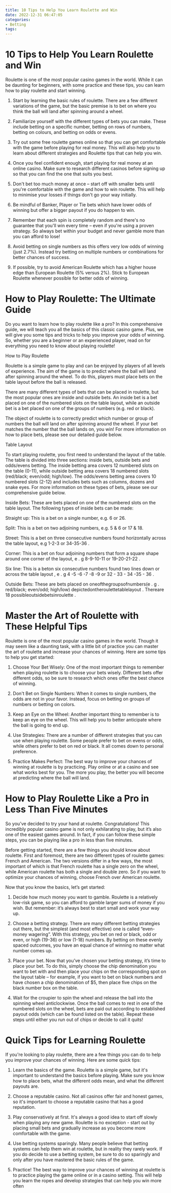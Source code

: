 ```yaml
---
title: 10 Tips to Help You Learn Roulette and Win
date: 2022-12-31 06:47:05
categories:
- Betting
tags:
---
```



#  10 Tips to Help You Learn Roulette and Win

Roulette is one of the most popular casino games in the world. While it can be daunting for beginners, with some practice and these tips, you can learn how to play roulette and start winning.

1. Start by learning the basic rules of roulette. There are a few different variations of the game, but the basic premise is to bet on where you think the ball will land after spinning around a wheel.

2. Familiarize yourself with the different types of bets you can make. These include betting on a specific number, betting on rows of numbers, betting on colours, and betting on odds or evens.

3. Try out some free roulette games online so that you can get comfortable with the game before playing for real money. This will also help you to learn about different strategies and Roulette tips that can help you win.

4. Once you feel confident enough, start playing for real money at an online casino. Make sure to research different casinos before signing up so that you can find the one that suits you best.

5. Don't bet too much money at once – start off with smaller bets until you're comfortable with the game and how to win roulette. This will help to minimise your losses if things don't go your way initially.

6. Be mindful of Banker, Player or Tie bets which have lower odds of winning but offer a bigger payout if you do happen to win.

7. Remember that each spin is completely random and there's no guarantee that you'll win every time – even if you're using a proven strategy. So always bet within your budget and never gamble more than you can afford to lose!

8. Avoid betting on single numbers as this offers very low odds of winning (just 2.7%). Instead try betting on multiple numbers or combinations for better chances of success.

9. If possible, try to avoid American Roulette which has a higher house edge than European Roulette (5% versus 2%). Stick to European Roulette whenever possible for better odds of winning.

#  How to Play Roulette: The Ultimate Guide

Do you want to learn how to play roulette like a pro? In this comprehensive guide, we will teach you all the basics of this classic casino game. Plus, we will give you some tips and tricks to help you improve your odds of winning. So, whether you are a beginner or an experienced player, read on for everything you need to know about playing roulette!

How to Play Roulette

Roulette is a simple game to play and can be enjoyed by players of all levels of experience. The aim of the game is to predict where the ball will land after spinning around the wheel. To do this, players must place bets on the table layout before the ball is released.

There are many different types of bets that can be placed in roulette, but the most popular ones are inside and outside bets. An inside bet is a bet placed on one of the numbered slots on the table layout, while an outside bet is a bet placed on one of the groups of numbers (e.g. red or black).

The object of roulette is to correctly predict which number or group of numbers the ball will land on after spinning around the wheel. If your bet matches the number that the ball lands on, you win! For more information on how to place bets, please see our detailed guide below.

Table Layout

To start playing roulette, you first need to understand the layout of the table. The table is divided into three sections: inside bets, outside bets and odds/evens betting. The inside betting area covers 12 numbered slots on the table (0-11), while outside betting area covers 18 numbered slots (red/black; even/odd; high/low). The odds/evens betting area covers 10 numbered slots (2-12) and includes bets such as columns, dozens and snake eyes. For more information on these types of bets, please see our comprehensive guide below.









Inside Bets: These are bets placed on one of the numbered slots on the table layout. The following types of inside bets can be made: 

Straight up: This is a bet on a single number, e.g. 6 or 26.


Split: This is a bet on two adjoining numbers, e.g. 5 & 6 or 17 & 18. 

Street: This is a bet on three consecutive numbers found horizontally across the table layout, e.g 1-2-3 or 34-35-36 . 

Corner: This is a bet on four adjoining numbers that form a square shape around one corner of the layout, e . g 8-9-10-11 or 19-20-21-22 . 

Six line: This is a beton six consecutive numbers found two lines down or across the table layout , e . g 4 -5 -6 -7 -8 -9 or 32 - 33 - 34 -35 - 36 . 

Outside Bets: These are bets placed on oneofthegroupsofnumbers(e . g . red/black; even/odd; high/low) depictedontheroulettetablelayout . Thereare 18 possibleoutsidebetsinroulette .

#  Master the Art of Roulette with These Helpful Tips

 Roulette is one of the most popular casino games in the world. Though it may seem like a daunting task, with a little bit of practice you can master the art of roulette and increase your chances of winning. Here are some tips to help you get started:

1) Choose Your Bet Wisely: One of the most important things to remember when playing roulette is to choose your bets wisely. Different bets offer different odds, so be sure to research which ones offer the best chance of winning.

2) Don't Bet on Single Numbers: When it comes to single numbers, the odds are not in your favor. Instead, focus on betting on groups of numbers or betting on colors.

3) Keep an Eye on the Wheel: Another important thing to remember is to keep an eye on the wheel. This will help you to better anticipate where the ball is going to end up.

4) Use Strategies: There are a number of different strategies that you can use when playing roulette. Some people prefer to bet on evens or odds, while others prefer to bet on red or black. It all comes down to personal preference.

5) Practice Makes Perfect: The best way to improve your chances of winning at roulette is by practicing. Play online or at a casino and see what works best for you. The more you play, the better you will become at predicting where the ball will land.

#  How to Play Roulette Like a Pro in Less Than Five Minutes

So you’ve decided to try your hand at roulette. Congratulations! This incredibly popular casino game is not only exhilarating to play, but it’s also one of the easiest games around. In fact, if you can follow these simple steps, you can be playing like a pro in less than five minutes.

Before getting started, there are a few things you should know about roulette. First and foremost, there are two different types of roulette games: French and American. The two versions differ in a few ways, the most important of which is that French roulette has a single zero on the wheel, while American roulette has both a single and double zero. So if you want to optimize your chances of winning, choose French over American roulette.

Now that you know the basics, let’s get started:

1) Decide how much money you want to gamble. Roulette is a relatively low-risk game, so you can afford to gamble larger sums of money if you wish. But remember: it’s always best to start small and work your way up.

2) Choose a betting strategy. There are many different betting strategies out there, but the simplest (and most effective) one is called “even-money wagering”. With this strategy, you bet on red or black, odd or even, or high (19-36) or low (1-18) numbers. By betting on these evenly spaced outcomes, you have an equal chance of winning no matter what number comes up.

3) Place your bet. Now that you’ve chosen your betting strategy, it’s time to place your bet. To do this, simply choose the chip denomination you want to bet with and then place your chips on the corresponding spot on the layout table – for example, if you want to bet on black numbers and have chosen a chip denomination of $5, then place five chips on the black number box on the table.

4) Wait for the croupier to spin the wheel and release the ball into the spinning wheel anticlockwise. Once the ball comes to rest in one of the numbered slots on the wheel, bets are paid out according to established payout odds (which can be found listed on the table). Repeat these steps until either you run out of chips or decide to call it quits!

#  Quick Tips for Learning Roulette

If you're looking to play roulette, there are a few things you can do to help you improve your chances of winning. Here are some quick tips:

1. Learn the basics of the game. Roulette is a simple game, but it's important to understand the basics before playing. Make sure you know how to place bets, what the different odds mean, and what the different payouts are.

2. Choose a reputable casino. Not all casinos offer fair and honest games, so it's important to choose a reputable casino that has a good reputation.

3. Play conservatively at first. It's always a good idea to start off slowly when playing any new game. Roulette is no exception - start out by placing small bets and gradually increase as you become more comfortable with the game.

4. Use betting systems sparingly. Many people believe that betting systems can help them win at roulette, but in reality they rarely work. If you do decide to use a betting system, be sure to do so sparingly and only after you have mastered the basic rules of the game.

5. Practice! The best way to improve your chances of winning at roulette is to practice playing the game online or in a casino setting. This will help you learn the ropes and develop strategies that can help you win more often